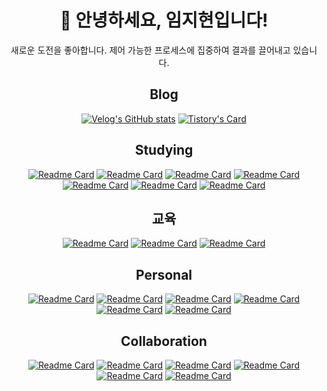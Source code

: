 <div align="center">
  <h1>👋 안녕하세요, 임지현입니다!</h1>
  <p>새로운 도전을 좋아합니다. 제어 가능한 프로세스에 집중하여 결과를 끌어내고 있습니다.</p>
   

<div align="center">
<h2>Blog</h2>

[![Velog's GitHub stats](https://velog-readme-stats.vercel.app/api?name=mic050r)](https://velog.io/@mic050r)
[![Tistory's Card](https://github-readme-tistory-card.vercel.app/api?name=rei050r&theme=default)](https://rei050r.tistory.com/)

<!-- <h2>GitHub Streak</h2>
[![GitHub Streak](https://streak-stats.demolab.com?user=mic050r&theme=apprentice&date_format=%5BY.%5Dn.j)](https://git.io/streak-stats)
-->

<h2>Studying</h2>

[![Readme Card](https://github-readme-stats.vercel.app/api/pin/?username=mic050r&repo=Study_Java)](https://github.com/mic050r/Study_Java)
[![Readme Card](https://github-readme-stats.vercel.app/api/pin/?username=mic050r&repo=Study_PHP)](https://github.com/mic050r/Study_PHP)
[![Readme Card](https://github-readme-stats.vercel.app/api/pin/?username=mic050r&repo=Study_C)](https://github.com/mic050r/Study_C)
[![Readme Card](https://github-readme-stats.vercel.app/api/pin/?username=mic050r&repo=Study_Cpp)](https://github.com/mic050r/Study_Cpp)
[![Readme Card](https://github-readme-stats.vercel.app/api/pin/?username=mic050r&repo=TWeeksStudy_JS)](https://github.com/mic050r/TWeeksStudy_JS)
[![Readme Card](https://github-readme-stats.vercel.app/api/pin/?username=mic050r&repo=TIL)](https://github.com/mic050r/TIL)
[![Readme Card](https://github-readme-stats.vercel.app/api/pin/?username=MSG-Mirim-Study-Group&repo=2023-TIL_DS-study)](https://github.com/MSG-Mirim-Study-Group/2023-TIL_DS-study)

<h2>교육</h2>

[![Readme Card](https://github-readme-stats.vercel.app/api/pin/?username=mic050r&repo=JavaScript_for_studying_alone)](https://github.com/mic050r/JavaScript_for_studying_alone)
[![Readme Card](https://github-readme-stats.vercel.app/api/pin/?username=mic050r&repo=Python_for_studying_alone)](https://github.com/mic050r/Python_for_studying_alone)
[![Readme Card](https://github-readme-stats.vercel.app/api/pin/?username=mic050r&repo=WebApplication)](https://github.com/mic050r/WebApplication)

<h2>Personal</h2>

[![Readme Card](https://github-readme-stats.vercel.app/api/pin/?username=mic050r&repo=Mirim-Prescription)](https://github.com/mic050r/Mirim-Prescription)
[![Readme Card](https://github-readme-stats.vercel.app/api/pin/?username=mic050r&repo=Java_winter)](https://github.com/mic050r/Java_winter)
[![Readme Card](https://github-readme-stats.vercel.app/api/pin/?username=mic050r&repo=StarBucks)](https://github.com/mic050r/StarBucks)
[![Readme Card](https://github-readme-stats.vercel.app/api/pin/?username=mic050r&repo=DoNotSleepAI)](https://github.com/mic050r/DoNotSleepAI)
[![Readme Card](https://github-readme-stats.vercel.app/api/pin/?username=mic050r&repo=Web-Project)](https://github.com/mic050r/Web-Project)
[![Readme Card](https://github-readme-stats.vercel.app/api/pin/?username=mic050r&repo=Melody_Beatdown)](https://github.com/mic050r/Melody_Beatdown)

<h2>Collaboration</h2>

[![Readme Card](https://github-readme-stats.vercel.app/api/pin/?username=MSG-Mirim-Study-Group&repo=Your-Planet)](https://github.com/MSG-Mirim-Study-Group/Your-Planet)
[![Readme Card](https://github-readme-stats.vercel.app/api/pin/?username=2023-Test-mate&repo=test-mate-back)](https://github.com/2023-Test-mate/test-mate-back)
[![Readme Card](https://github-readme-stats.vercel.app/api/pin/?username=GoHong-Coders&repo=TwinklingMenuMatch)](https://github.com/GoHong-Coders/TwinklingMenuMatch)
[![Readme Card](https://github-readme-stats.vercel.app/api/pin/?username=PostRecall&repo=PostRecall-FE)](https://github.com/PostRecall/PostRecall-FE)
[![Readme Card](https://github-readme-stats.vercel.app/api/pin/?username=PostRecall&repo=PostRecall-BE)](https://github.com/PostRecall/PostRecall-BE)
[![Readme Card](https://github-readme-stats.vercel.app/api/pin/?username=23MITHON&repo=MiriDo)](https://github.com/23MITHON/MiriDo)



</div>
